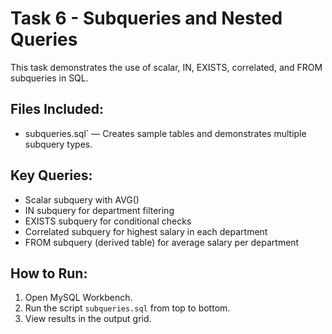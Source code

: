 # Task 6 - Subqueries and Nested Queries

This task demonstrates the use of scalar, IN, EXISTS, correlated, and FROM subqueries in SQL.

## Files Included:
- subqueries.sql` — Creates sample tables and demonstrates multiple subquery types.

## Key Queries:
- Scalar subquery with AVG()
- IN subquery for department filtering
- EXISTS subquery for conditional checks
- Correlated subquery for highest salary in each department
- FROM subquery (derived table) for average salary per department

## How to Run:
1. Open MySQL Workbench.
2. Run the script `subqueries.sql` from top to bottom.
3. View results in the output grid.